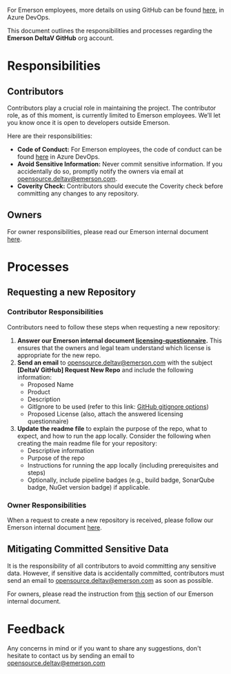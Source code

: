 For Emerson employees, more details on using GitHub can be found [here](https://dev.azure.com/EmersonPSS/PSS/_wiki/wikis/PSS.wiki/1998/DeltaV-Github), in Azure DevOps.

This document outlines the responsibilities and processes regarding the **Emerson DeltaV GitHub** org account.

# Responsibilities

## Contributors
Contributors play a crucial role in maintaining the project. The contributor role, as of this moment, is currently limited to Emerson employees. We’ll let you know once it is open to developers outside Emerson.

Here are their responsibilities:

   * **Code of Conduct:** For Emerson employees, the code of conduct can be found [here](https://dev.azure.com/EmersonPSS/PSS/_wiki/wikis/PSS.wiki/2000/Code-of-Conduct) in Azure DevOps.
   * **Avoid Sensitive Information:** Never commit sensitive information. If you accidentally do so, promptly notify the owners via email at [opensource.deltav@emerson.com](mailto:opensource.deltav@emerson.com?subject=Concern).
   * **Coverity Check:** Contributors should execute the Coverity check before committing any changes to any repository.

## Owners

For owner responsibilities, please read our Emerson internal document [here](https://dev.azure.com/EmersonPSS/PSS/_wiki/wikis/PSS.wiki/2002/How-To-Contribute?anchor=owners). 

# Processes

## Requesting a new Repository

### Contributor Responsibilities
Contributors need to follow these steps when requesting a new repository:

1. **Answer our Emerson internal document [licensing-questionnaire](https://dev.azure.com/EmersonPSS/PSS/_wiki/wikis/PSS.wiki/2004/Licensing-Questionnaire).** This ensures that the owners and legal team understand which license is appropriate for the new repo.
2. **Send an email** to [opensource.deltav@emerson.com](mailto:opensource.deltav@emerson.com) with the subject **[DeltaV GitHub] Request New Repo** and include the following information:
   * Proposed Name
   * Product
   * Description
   * GitIgnore to be used (refer to this link: [GitHub gitignore options](https://github.com/github/gitignore))
   * Proposed License (also, attach the answered licensing questionnaire)
3. **Update the readme file** to explain the purpose of the repo, what to expect, and how to run the app locally. Consider the following when creating the main readme file for your repository:
   * Descriptive information
   * Purpose of the repo
   * Instructions for running the app locally (including prerequisites and steps)
   * Optionally, include pipeline badges (e.g., build badge, SonarQube badge, NuGet version badge) if applicable.

### Owner Responsibilities

When a request to create a new repository is received, please follow our Emerson internal document [here](https://dev.azure.com/EmersonPSS/PSS/_wiki/wikis/PSS.wiki/2002/How-To-Contribute?anchor=owner-responsibilities).

## Mitigating Committed Sensitive Data

It is the responsibility of all contributors to avoid committing any sensitive data. However, if sensitive data is accidentally committed, contributors must send an email to [opensource.deltav@emerson.com](mailto:opensource.deltav@emerson.com?subject=Concern) as soon as possible.

For owners, please read the instruction from [this](https://dev.azure.com/EmersonPSS/PSS/_wiki/wikis/PSS.wiki/2002/How-To-Contribute?anchor=mitigating-committed-sensitive-data) section of our Emerson internal document.

# Feedback

Any concerns in mind or if you want to share any suggestions, don't hesitate to contact us by sending an email to [opensource.deltav@emerson.com](mailto:opensource.deltav@emerson.com?subject=Feedback)
